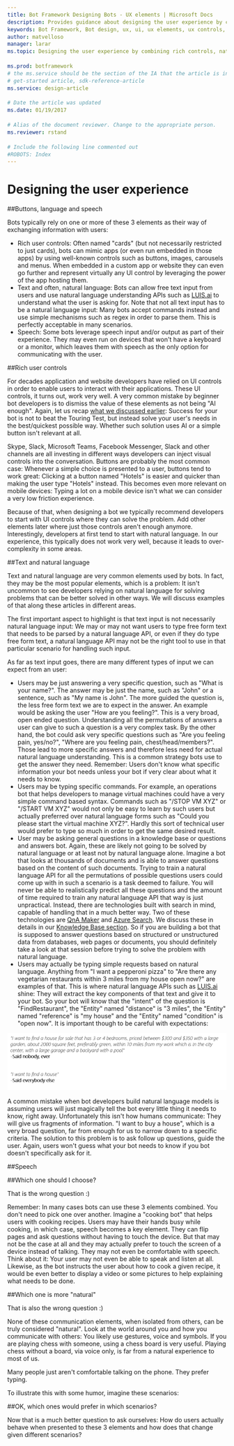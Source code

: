 ```yaml
---
title: Bot Framework Designing Bots - UX elements | Microsoft Docs
description: Provides guidance about designing the user experience by combining rich controls, natural language, and voice in conversational applications.
keywords: Bot Framework, Bot design, ux, ui, ux elements, ux controls, ui elements, ui controls
author: matvelloso
manager: larar
ms.topic: Designing the user experience by combining rich controls, natural language, and voice in conversational applications

ms.prod: botframework
# the ms.service should be the section of the IA that the article is in, with the suffix -article. Some examples:
# get-started article, sdk-reference-article
ms.service: design-article

# Date the article was updated
ms.date: 01/19/2017

# Alias of the document reviewer. Change to the appropriate person.
ms.reviewer: rstand

# Include the following line commented out
#ROBOTS: Index
---
```

# Designing the user experience


##Buttons, language and speech

Bots typically rely on one or more of these 3 elements as their way of exchanging information with users:

- Rich user controls: Often named "cards" (but not necessarily restricted to just cards), bots can mimic apps (or even run embedded in those apps) by using well-known controls such as buttons, images, carousels and menus. When embedded in a custom app or website they can even go further and represent virtually any UI control by leveraging the power of the app hosting them.
- Text and often, natural language: Bots can allow free text input from users and use natural language understanding APIs such as [LUIS.ai](https://www.luis.ai) to understand what the user is asking for. Note that not all text input has to be a natural language input: Many bots accept commands instead and use simple mechanisms such as regex in order to parse them. This is perfectly acceptable in many scenarios.
- Speech: Some bots leverage speech input and/or output as part of their experience. They may even run on devices that won't have a keyboard or a monitor, which leaves them with speech as the only option for communicating with the user.

##Rich user controls

For decades application and website developers have relied on UI controls in order to enable users to interact with their applications. These UI controls, it turns out, work very well. A very common mistake by beginner bot developers is to dismiss the value of these elements as not being "AI enough". Again, let us recap [what we discussed earlier](bot-framework-design-overview.md#design-guidance): Success for your bot is not to beat the Touring Test, but instead solve your user's needs in the best/quickest possible way. Whether such solution uses AI or a simple button isn't relevant at all. 

Skype, Slack, Microsoft Teams, Facebook Messenger, Slack and other channels are all investing in different ways developers can inject visual controls into the conversation. Buttons are probably the most common case: Whenever a simple choice is presented to a user, buttons tend to work great: Clicking at a button named "Hotels" is easier and quicker than making the user type "Hotels" instead. This becomes even more relevant on mobile devices: Typing a lot on a mobile device isn't what we can consider a very low friction experience. 

Because of that, when designing a bot we typically recommend developers to start with UI controls where they can solve the problem. Add other elements later where just those controls aren't enough anymore. Interestingly, developers at first tend to start with natural language. In our experience, this typically does not work very well, because it leads to over-complexity in some areas. 

##Text and natural language

Text and natural language are very common elements used by bots. In fact, they may be the most popular elements, which is a problem: It isn't uncommon to see developers relying on natural language for solving problems that can be better solved in other ways. We will discuss examples of that along these articles in different areas.

The first important aspect to highlight is that text input is not necessarily natural language input: We may or may not want users to type free form text that needs to be parsed by a natural language API, or even if they do type free form text, a natural language API may not be the right tool to use in that particular scenario for handling such input.

As far as text input goes, there are many different types of input we can expect from an user:


- Users may be just answering a very specific question, such as "What is your name?". The answer may be just the name, such as "John" or a sentence, such as "My name is John". The more guided the question is, the less free form text we are to expect in the answer. An example would be asking the user "How are you feeling?". This is a very broad, open ended question. Understanding all the permutations of answers a user can give to such a question is a very complex task. By the other hand, the bot could ask very specific questions such as "Are you feeling pain, yes/no?", "Where are you feeling pain, chest/head/members?". Those lead to more specific answers and therefore less need for actual natural language understanding. This is a common strategy bots use to get the answer they need. Remember: Users don't know what specific information your bot needs unless your bot if very clear about what it needs to know. 
- Users may be typing specific commands. For example, an operations bot that helps developers to manage virtual machines could have a very simple command based syntax. Commands such as "/STOP VM XYZ" or "/START VM XYZ" would not only be easy to learn by such users but actually preferred over natural language forms such as "Could you please start the virtual machine XYZ?". Hardly this sort of technical user would prefer to type so much in order to get the same desired result. 
- User may be asking general questions in a knowledge base or questions and answers bot. Again, these are likely not going to be solved by natural language or at least not by natural language alone. Imagine a bot that looks at thousands of documents and is able to answer questions based on the content of such documents. Trying to train a natural language API for all the permutations of possible questions users could come up with in such a scenario is a task deemed to failure. You will never be able to realistically predict all these questions and the amount of time required to train any natural language API that way is just unpractical. Instead, there are technologies built with search in mind, capable of handling that in a much better way. Two of these technologies are [QnA Maker](https://qnamaker.ai) and [Azure Search](https://azure.microsoft.com/en-us/services/search/). We discuss these in details in our [Knowledge Base section](designing-bots/patterns/kb.md). So if you are building a bot that is supposed to answer questions based on structured or unstructured data from databases, web pages or documents, you should definitely take a look at that session before trying to solve the problem with natural language.
- Users may actually be typing simple requests based on natural language. Anything from "I want a pepperoni pizza" to "Are there any vegetarian restaurants within 3 miles from my house open now?" are examples of that. This is where natural language APIs such as [LUIS.ai](https://www.luis.ai) shine: They will extract the key components of that text and give it to your bot. So your bot will know that the "intent" of the question is "FindRestaurant", the "Entity" named "distance" is "3 miles", the "Entity" named "reference" is "my house" and the "Entity" named "condition" is "open now". It is important though to be careful with expectations:


![how users talk](media/designing-bots/core/buy-house.png)

A common mistake when bot developers build natural language models is assuming users will just magically tell the bot every little thing it needs to know, right away. Unfortunately this isn't how humans communicate: They will give us fragments of information. "I want to buy a house", which is a very broad question, far from enough for us to narrow down to a specific criteria. The solution to this problem is to ask follow up questions, guide the user. Again, users won't guess what your bot needs to know if you bot doesn't specifically ask for it. 

##Speech

##Which one should I choose?

That is the wrong question :)

Remember: In many cases bots can use these 3 elements combined. You don't need to pick one over another. Imagine a "cooking bot" that helps users with cooking recipes. Users may have their hands busy while cooking, in which case, speech becomes a key element. They can flip pages and ask questions without having to touch the device. But that may not be the case at all and they may actually prefer to touch the screen of a device instead of talking. They may not even be comfortable with speech. Think about it: Your user may not even be able to speak and listen at all. Likewise, as the bot instructs the user about how to cook a given recipe, it would be even better to display a video or some pictures to help explaining what needs to be done.

##Which one is more "natural"

That is also the wrong question :)

None of these communication elements, when isolated from others, can be truly considered "natural". Look at the world around you and how you communicate with others: You likely use gestures, voice and symbols. If you are playing chess with someone, using a chess board is very useful. Playing chess without a board, via voice only, is far from a natural experience to most of us. 

Many people just aren't comfortable talking on the phone. They prefer typing. 

To illustrate this with some humor, imagine these scenarios:

##OK, which ones would prefer in which scenarios?

Now that is a much better question to ask ourselves: How do users actually behave when presented to these 3 elements and how does that change given different scenarios?

 



